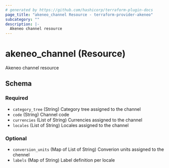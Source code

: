 ```yaml
---
# generated by https://github.com/hashicorp/terraform-plugin-docs
page_title: "akeneo_channel Resource - terraform-provider-akeneo"
subcategory: ""
description: |-
  Akeneo channel resource
---
```


# akeneo_channel (Resource)

Akeneo channel resource



<!-- schema generated by tfplugindocs -->
## Schema

### Required

- `category_tree` (String) Category tree assigned to the channel
- `code` (String) Channel code
- `currencies` (List of String) Currencies assigned to the channel
- `locales` (List of String) Locales assigned to the channel

### Optional

- `conversion_units` (Map of List of String) Converion units assigned to the chennel
- `labels` (Map of String) Label definition per locale

